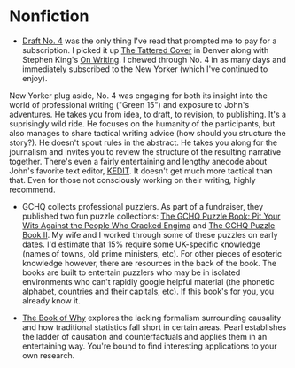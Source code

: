 # Nonfiction

- [Draft No. 4](https://www.amazon.com/Draft-No-4-Writing-Process/dp/0374142742) was the only thing I've read that prompted me to pay for a subscription. I picked it up [The Tattered Cover](https://www.tatteredcover.com/) in Denver along with Stephen King's [On Writing](https://www.amazon.com/Writing-10th-Anniversary-Memoir-Craft/dp/1439156816). I chewed through No. 4 in as many days and immediately subscribed to the New Yorker (which I've continued to enjoy).

New Yorker plug aside, No. 4 was engaging for both its insight into the world of professional writing ("Green 15") and exposure to John's adventures. He takes you from idea, to draft, to revision, to publishing. It's a suprisingly wild ride. He focuses on the humanity of the participants, but also manages to share tactical writing advice (how should you structure the story?). He doesn't spout rules in the abstract. He takes you along for the journalism and invites you to review the structure of the resulting narrative together. There's even a fairly entertaining and lengthy anecode about John's favorite text editor, [KEDIT](https://www.kedit.com/). It doesn't get much more tactical than that. Even for those not consciously working on their writing, highly recommend.

- GCHQ collects professional puzzlers. As part of a fundraiser, they published two fun puzzle collections: [The GCHQ Puzzle Book: Pit Your Wits Against the People Who Cracked Engima](https://www.amazon.com/gp/product/0718185544) and [The GCHQ Puzzle Book II](https://www.amazon.com/gp/product/0241365430). My wife and I worked through some of these puzzles on early dates. I'd estimate that 15% require some UK-specific knowledge (names of towns, old prime ministers, etc). For other pieces of esoteric knowledge however, there are resources in the back of the book. The books are built to entertain puzzlers who may be in isolated environments who can't rapidly google helpful material (the phonetic alphabet, countries and their capitals, etc). If this book's for you, you already know it.

- [The Book of Why](https://www.amazon.com/gp/product/046509760X) explores the lacking formalism surrounding causality and how traditional statistics fall short in certain areas. Pearl establishes the ladder of causation and counterfactuals and applies them in an entertaining way. You're bound to find interesting applications to your own research.

